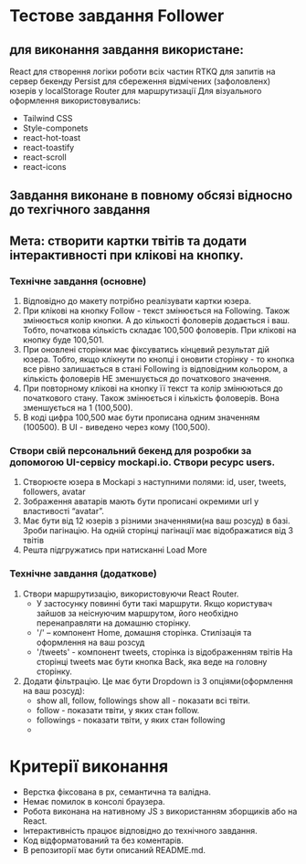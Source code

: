 # Тестове завдання Follower



## для виконання завдання використане:

React для створення логіки роботи всіх частин RTKQ для запитів на сервер бекенду
Persist для сбереження відмічених (зафоловленх) юзерів у localStorage Router для
маршрутизації Для візуального оформлення використовувались:

- Tailwind CSS
- Style-componets
- react-hot-toast
- react-toastify
- react-scroll
- react-icons

## Завдання виконане в повному обсязі відносно до техгічного завдання

## Мета: створити картки твітів та додати інтерактивності при клікові на кнопку.

### Технічне завдання (основне)

1. Відповідно до макету потрібно реалізувати картки юзера.
2. При клікові на кнопку Follow - текст змінюється на Following. Також
   змінюється колір кнопки. А до кількості фоловерів додається і ваш. Тобто,
   початкова кількість складає 100,500 фоловерів. При клікові на кнопку буде
   100,501.
3. При оновлені сторінки має фіксуватись кінцевий результат дій юзера. Тобто,
   якщо клікнути по кнопці і оновити сторінку - то кнопка все рівно залишається
   в стані Following із відповідним кольором, а кількість фоловерів НЕ
   зменшується до початкового значення.
4. При повторному клікові на кнопку її текст та колір змінюються до початкового
   стану. Також змінюється і кількість фоловерів. Вона зменшується на 1
   (100,500).
5. В коді цифра 100,500 має бути прописана одним значенням (100500). В UI -
   виведено через кому (100,500).

### Створи свій персональний бекенд для розробки за допомогою UI-сервісу mockapi.io. Створи ресурс users.

1. Створюєте юзера в Mockapi з наступними полями: id, user, tweets, followers,
   avatar
2. Зображення аватарів мають бути прописані окремими url у властивості “avatar”.
3. Має бути від 12 юзерів з різними значеннями(на ваш розсуд) в базі. Зроби
   пагінацію. На одній сторінці пагінації має відображатися від 3 твітів
4. Решта підгружатись при натисканні Load More

### Технічне завдання (додаткове)

1. Створи маршрутизацію, використовуючи React Router.
   - У застосунку повинні бути такі маршрути. Якщо користувач зайшов за
     неіснуючим маршрутом, його необхідно перенаправляти на домашню сторінку.
   - '/' – компонент Home, домашня сторінка. Стилізація та оформлення на ваш
     розсуд
   - '/tweets' - компонент tweets, сторінка із відображенням твітів На сторінці
     tweets має бути кнопка Back, яка веде на головну сторінку.
2. Додати фільтрацію. Це має бути Dropdown із 3 опціями(оформлення на ваш
   розсуд):
   - show all, follow, followings show all - показати всі твіти.
   - follow - показати твіти, у яких стан follow.
   - followings - показати твіти, у яких стан following
   -

# Критерії виконання

- Верстка фіксована в рх, семантична та валідна.
- Немає помилок в консолі браузера.
- Робота виконана на нативному JS з використанням зборщиків або на React.
- Інтерактивність працює відповідно до технічного завдання.
- Код відформатований та без коментарів.
- В репозиторії має бути описаний README.md.
